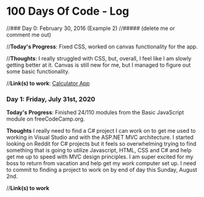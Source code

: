 # 100 Days Of Code - Log

//### Day 0: February 30, 2016 (Example 2)
//##### (delete me or comment me out)

//**Today's Progress**: Fixed CSS, worked on canvas functionality for the app.

//**Thoughts**: I really struggled with CSS, but, overall, I feel like I am slowly getting better at it. Canvas is still new for me, but I managed to figure out some basic functionality.

//**Link(s) to work**: [Calculator App](http://www.example.com)


### Day 1: Friday, July 31st, 2020

**Today's Progress**: Finished 24/110 modules from the Basic JavaScript module on freeCodeCamp.org.

**Thoughts** I really need to find a C# project I can work on to get me used to working in Visual Studio and with the ASP.NET MVC architecture.
I started looking on Reddit for C# projects but it feels so overwhelming trying to find something that is going to utilize Javascript, HTML, CSS and C# and help get me up to speed with MVC design principles.
I am super excited for my boss to return from vacation and help get my work computer set up. I need to commit to finding a project to work on by end of day this Sunday, August 2nd.

//**Link(s) to work**
